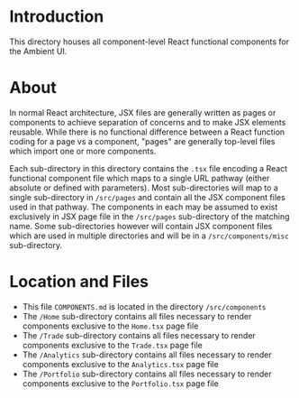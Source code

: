 # Introduction

This directory houses all component-level React functional components for the Ambient UI.

# About

In normal React architecture, JSX files are generally written as pages or components to achieve separation of concerns and to make JSX elements reusable.  While there is no functional difference between a React function coding for a page vs a component, "pages" are generally top-level files which import one or more components.

Each sub-directory in this directory contains the `.tsx` file encoding a React functional component file which maps to a single URL pathway (either absolute or defined with parameters).  Most sub-directories will map to a single sub-directory in `/src/pages` and contain all the JSX component files used in that pathway. The components in each may be assumed to exist exclusively in JSX page file in the `/src/pages` sub-directory of the matching name.  Some sub-directories however will contain JSX component files which are used in multiple directories and will be in a `/src/components/misc` sub-directory.

# Location and Files

* This file `COMPONENTS.md` is located in the directory `/src/components`
* The `/Home` sub-directory contains all files necessary to render components exclusive to the `Home.tsx` page file
* The `/Trade` sub-directory contains all files necessary to render components exclusive to the `Trade.tsx` page file
* The `/Analytics` sub-directory contains all files necessary to render components exclusive to the `Analytics.tsx` page file
* The `/Portfolio` sub-directory contains all files necessary to render components exclusive to the `Portfolio.tsx` page file